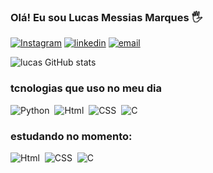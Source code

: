 ### Olá! Eu sou Lucas Messias Marques 🖐️



[![Instagram](https://img.shields.io/badge/Instagram-E4405F?style=for-the-badge&logo=instagram&logoColor=white)](https://instagram.com/lucasmessiasskt)
[![linkedin](https://img.shields.io/badge/LinkedIn-0077B5?style=for-the-badge&logo=linkedin&logoColor=white)](https://linkedin.com/in/lucas-messias-marques/)
[![email](https://img.shields.io/badge/Gmail-D14836?style=for-the-badge&logo=gmail&logoColor=white)](https://mail.google.com/mail/u/0/#inbox)


![lucas GitHub stats](https://github-readme-stats.vercel.app/api?username=Lucasmessiaspy&show_icons=true&theme=dracula)

### tcnologias que uso no meu dia

![Python](https://img.shields.io/badge/Python-14354C?style=for-the-badge&logo=python&logoColor=white)&nbsp;
![Html](https://img.shields.io/badge/HTML5-E34F26?style=for-the-badge&logo=html5&logoColor=white)&nbsp;
![CSS](https://img.shields.io/badge/CSS3-1572B6?style=for-the-badge&logo=css3&logoColor=white)&nbsp;
![C](https://img.shields.io/badge/C%23-239120?style=for-the-badge&logo=c-sharp&logoColor=white)&nbsp;

### estudando no momento:

![Html](https://img.shields.io/badge/HTML5-E34F26?style=for-the-badge&logo=html5&logoColor=white)&nbsp;
![CSS](https://img.shields.io/badge/CSS3-1572B6?style=for-the-badge&logo=css3&logoColor=white)&nbsp;
![C](https://img.shields.io/badge/C%23-239120?style=for-the-badge&logo=c-sharp&logoColor=white)&nbsp;
